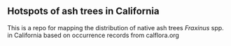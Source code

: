 ## Hotspots of ash trees in California

This is a repo for mapping the distribution of native ash trees *Fraxinus* spp. in California based on occurrence records from calflora.org
